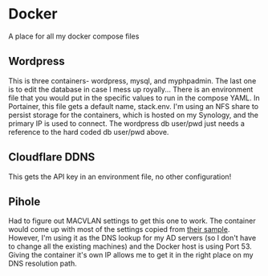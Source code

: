 # Docker
A place for all my docker compose files

## Wordpress
This is three containers- wordpress, mysql, and myphpadmin. The last one is to edit the database in case I mess up royally...
There is an environment file that you would put in the specific values to run in the compose YAML. In Portainer, this file gets a default name, stack.env. I'm using an NFS share to persist storage for the containers, which is hosted on my Synology, and the primary IP is used to connect. The wordpress db user/pwd just needs a reference to the hard coded db user/pwd above.

## Cloudflare DDNS
This gets the API key in an environment file, no other configuration!

## Pihole
Had to figure out MACVLAN settings to get this one to work. The container would come up with most of the settings copied from [their sample](https://github.com/pi-hole/docker-pi-hole/blob/master/examples/docker-compose.yml.example). However, I'm using it as the DNS lookup for my AD servers (so I don't have to change all the existing machines) and the Docker host is using Port 53. Giving the container it's own IP allows me to get it in the right place on my DNS resolution path.